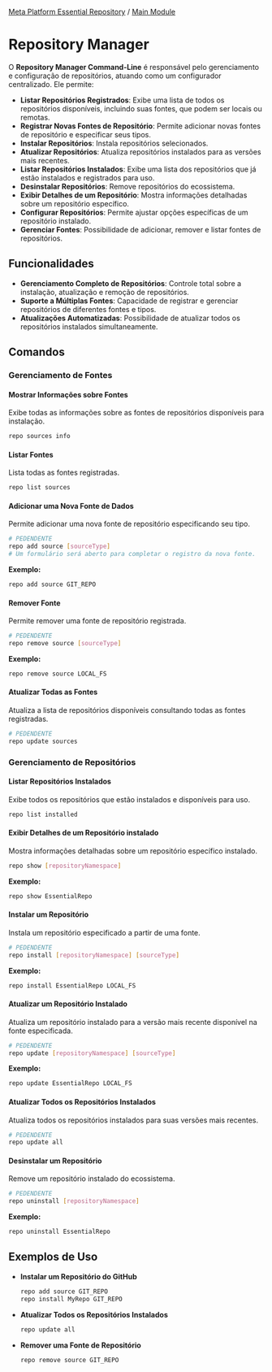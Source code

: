 [Meta Platform Essential Repository](../../../README.md) / [Main Module](../../README.md)
# Repository Manager
O **Repository Manager Command-Line** é responsável pelo gerenciamento e configuração de repositórios, atuando como um configurador centralizado. Ele permite:

- **Listar Repositórios Registrados**: Exibe uma lista de todos os repositórios disponíveis, incluindo suas fontes, que podem ser locais ou remotas.
- **Registrar Novas Fontes de Repositório**: Permite adicionar novas fontes de repositório e especificar seus tipos.
- **Instalar Repositórios**: Instala repositórios selecionados.
- **Atualizar Repositórios**: Atualiza repositórios instalados para as versões mais recentes.
- **Listar Repositórios Instalados**: Exibe uma lista dos repositórios que já estão instalados e registrados para uso.
- **Desinstalar Repositórios**: Remove repositórios do ecossistema.
- **Exibir Detalhes de um Repositório**: Mostra informações detalhadas sobre um repositório específico.
- **Configurar Repositórios**: Permite ajustar opções específicas de um repositório instalado.
- **Gerenciar Fontes**: Possibilidade de adicionar, remover e listar fontes de repositórios.


## Funcionalidades

- **Gerenciamento Completo de Repositórios**: Controle total sobre a instalação, atualização e remoção de repositórios.
- **Suporte a Múltiplas Fontes**: Capacidade de registrar e gerenciar repositórios de diferentes fontes e tipos.
- **Atualizações Automatizadas**: Possibilidade de atualizar todos os repositórios instalados simultaneamente.

## Comandos

### Gerenciamento de Fontes

#### Mostrar Informações sobre Fontes

Exibe todas as informações sobre as fontes de repositórios disponíveis para instalação.

```bash
repo sources info
```

#### Listar Fontes

Lista todas as fontes registradas.

```bash
repo list sources
```

#### Adicionar uma Nova Fonte de Dados

Permite adicionar uma nova fonte de repositório especificando seu tipo.

```bash
# PEDENDENTE
repo add source [sourceType]
# Um formulário será aberto para completar o registro da nova fonte.
```

**Exemplo:**

```bash
repo add source GIT_REPO
```

#### Remover Fonte

Permite remover uma fonte de repositório registrada.

```bash
# PEDENDENTE
repo remove source [sourceType]
```

**Exemplo:**

```bash
repo remove source LOCAL_FS
```

#### Atualizar Todas as Fontes

Atualiza a lista de repositórios disponíveis consultando todas as fontes registradas.

```bash
# PEDENDENTE
repo update sources
```

### Gerenciamento de Repositórios

#### Listar Repositórios Instalados

Exibe todos os repositórios que estão instalados e disponíveis para uso.

```bash
repo list installed
```

#### Exibir Detalhes de um Repositório instalado

Mostra informações detalhadas sobre um repositório específico instalado.

```bash
repo show [repositoryNamespace]
```

**Exemplo:**

```bash
repo show EssentialRepo
```

#### Instalar um Repositório

Instala um repositório especificado a partir de uma fonte.

```bash
# PEDENDENTE
repo install [repositoryNamespace] [sourceType]
```

**Exemplo:**

```bash
repo install EssentialRepo LOCAL_FS
```

#### Atualizar um Repositório Instalado

Atualiza um repositório instalado para a versão mais recente disponível na fonte especificada.

```bash
# PEDENDENTE
repo update [repositoryNamespace] [sourceType]
```

**Exemplo:**

```bash
repo update EssentialRepo LOCAL_FS
```

#### Atualizar Todos os Repositórios Instalados

Atualiza todos os repositórios instalados para suas versões mais recentes.

```bash
# PEDENDENTE
repo update all
```

#### Desinstalar um Repositório

Remove um repositório instalado do ecossistema.

```bash
# PEDENDENTE
repo uninstall [repositoryNamespace]
```

**Exemplo:**

```bash
repo uninstall EssentialRepo
```

## Exemplos de Uso

- **Instalar um Repositório do GitHub**

  ```bash
  repo add source GIT_REPO
  repo install MyRepo GIT_REPO
  ```

- **Atualizar Todos os Repositórios Instalados**

  ```bash
  repo update all
  ```

- **Remover uma Fonte de Repositório**

  ```bash
  repo remove source GIT_REPO
  ```
